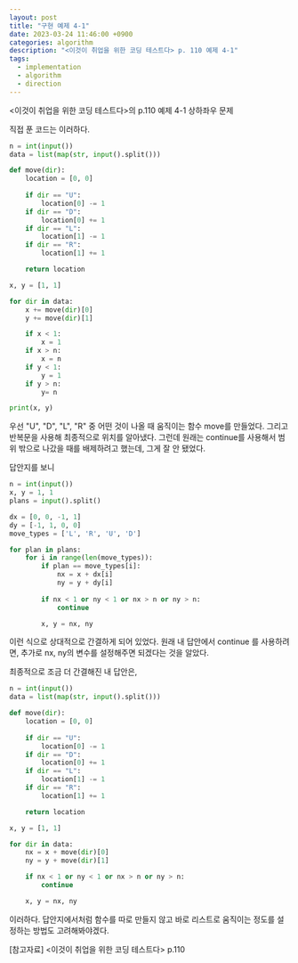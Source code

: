 ```yaml
---
layout: post
title: "구현 예제 4-1"
date: 2023-03-24 11:46:00 +0900
categories: algorithm
description: "<이것이 취업을 위한 코딩 테스트다> p. 110 예제 4-1"
tags:
  - implementation
  - algorithm
  - direction
---
```

<이것이 취업을 위한 코딩 테스트다>의 p.110 예제 4-1 상하좌우 문제

직접 푼 코드는 이러하다.

~~~python
n = int(input())
data = list(map(str, input().split()))

def move(dir):
    location = [0, 0]
    
    if dir == "U":
        location[0] -= 1
    if dir == "D":
        location[0] += 1
    if dir == "L":
        location[1] -= 1
    if dir == "R":
        location[1] += 1

    return location

x, y = [1, 1]

for dir in data:
    x += move(dir)[0]
    y += move(dir)[1]

    if x < 1:
        x = 1
    if x > n:
        x = n
    if y < 1:
        y = 1
    if y > n:
        y= n

print(x, y)
~~~

우선 "U", "D", "L", "R" 중 어떤 것이 나올 때 움직이는 함수 move를 만들었다. 그리고 반복문을 사용해 최종적으로 위치를 알아냈다. 그런데 원래는 continue를 사용해서 범위 밖으로 나갔을 때를 배제하려고 했는데, 그게 잘 안 됐었다.

답안지를 보니

~~~python
n = int(input())
x, y = 1, 1
plans = input().split()

dx = [0, 0, -1, 1]
dy = [-1, 1, 0, 0]
move_types = ['L', 'R', 'U', 'D']

for plan in plans:
    for i in range(len(move_types)):
        if plan == move_types[i]:
            nx = x + dx[i]
            ny = y + dy[i]
        
        if nx < 1 or ny < 1 or nx > n or ny > n:
            continue

        x, y = nx, ny
~~~

이런 식으로 상대적으로 간결하게 되어 있었다. 원래 내 답안에서 continue 를 사용하려면, 추가로 nx, ny의 변수를 설정해주면 되겠다는 것을 알았다.

최종적으로 조금 더 간결해진 내 답안은,

~~~python
n = int(input())
data = list(map(str, input().split()))

def move(dir):
    location = [0, 0]
    
    if dir == "U":
        location[0] -= 1
    if dir == "D":
        location[0] += 1
    if dir == "L":
        location[1] -= 1
    if dir == "R":
        location[1] += 1

    return location

x, y = [1, 1]

for dir in data:
    nx = x + move(dir)[0]
    ny = y + move(dir)[1]

    if nx < 1 or ny < 1 or nx > n or ny > n:
        continue

    x, y = nx, ny
~~~

이러하다. 답안지에서처럼 함수를 따로 만들지 않고 바로 리스트로 움직이는 정도를 설정하는 방법도 고려해봐야겠다.





[참고자료]
<이것이 취업을 위한 코딩 테스트다> p.110
